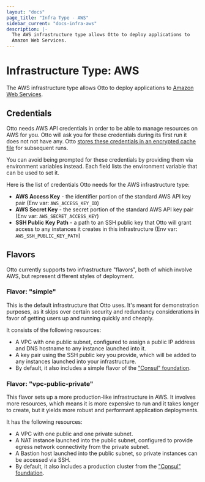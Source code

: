 ```yaml
---
layout: "docs"
page_title: "Infra Type - AWS"
sidebar_current: "docs-infra-aws"
description: |-
  The AWS infrastructure type allows Otto to deploy applications to
  Amazon Web Services.
---
```


# Infrastructure Type: AWS

The AWS infrastructure type allows Otto to deploy applications to [Amazon
Web Services](https://aws.amazon.com/).

## Credentials

Otto needs AWS API credentials in order to be able to manage resources on AWS
for you. Otto will ask you for these credentials during its first run it does
not not have any. Otto [stores these credentials in an encrypted cache
file](/docs/infra/index.html#credentials) for subsequent runs.

You can avoid being prompted for these credentials by providing them via
environment variables instead. Each field lists the environment variable that
can be used to set it.

Here is the list of credentials Otto needs for the AWS infrastructure type:

 * __AWS Access Key__ - the identifier portion of the standard AWS API key pair
   (Env var: `AWS_ACCESS_KEY_ID`)
 * __AWS Secret Key__ - the secret portion of the standard AWS API key pair
   (Env var: `AWS_SECRET_ACCESS_KEY`)
 * __SSH Public Key Path__ - a path to an SSH public key that Otto will grant
   access to any instances it creates in this infrastructure (Env var:
   `AWS_SSH_PUBLIC_KEY_PATH`)

## Flavors

Otto currently supports two infrastructure "flavors", both of which
involve AWS, but represent different styles of deployment.

### Flavor: "simple"

This is the default infrastructure that Otto uses. It's
meant for demonstration purposes, as it skips over certain security and
redundancy considerations in favor of getting users up and running quickly and
cheaply.

It consists of the following resources:

 * A VPC with one public subnet, configured to assign a public IP address and
   DNS hostname to any instance launched into it.
 * A key pair using the SSH public key you provide, which will be added to any
   instances launched into your infrastructure.
 * By default, it also includes a simple flavor of the ["Consul"
   foundation](/docs/foundations/consul.html).

### Flavor: "vpc-public-private"

This flavor sets up a more production-like infrastructure in AWS. It involves
more resources, which means it is more expensive to run and it takes longer to
create, but it yields more robust and performant application deployments.

It has the following resources:

 * A VPC with one public and one private subnet.
 * A NAT instance launched into the public subnet, configured to provide egress
   network connectivity from the private subnet.
 * A Bastion host launched into the public subnet, so private instances can be
   accessed via SSH.
 * By default, it also includes a production cluster from the ["Consul"
   foundation](/docs/foundations/consul.html).
